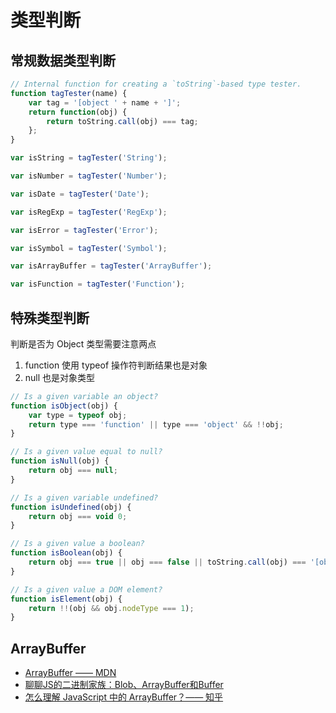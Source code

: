 # 类型判断

## 常规数据类型判断

```js
// Internal function for creating a `toString`-based type tester.
function tagTester(name) {
    var tag = '[object ' + name + ']';
    return function(obj) {
        return toString.call(obj) === tag;
    };
}

var isString = tagTester('String');

var isNumber = tagTester('Number');

var isDate = tagTester('Date');

var isRegExp = tagTester('RegExp');

var isError = tagTester('Error');

var isSymbol = tagTester('Symbol');

var isArrayBuffer = tagTester('ArrayBuffer');

var isFunction = tagTester('Function');
```

## 特殊类型判断

判断是否为 Object 类型需要注意两点

1. function 使用 typeof 操作符判断结果也是对象
2. null 也是对象类型

```js
// Is a given variable an object?
function isObject(obj) {
    var type = typeof obj;
    return type === 'function' || type === 'object' && !!obj;
}

// Is a given value equal to null?
function isNull(obj) {
    return obj === null;
}

// Is a given variable undefined?
function isUndefined(obj) {
    return obj === void 0;
}

// Is a given value a boolean?
function isBoolean(obj) {
    return obj === true || obj === false || toString.call(obj) === '[object Boolean]';
}

// Is a given value a DOM element?
function isElement(obj) {
    return !!(obj && obj.nodeType === 1);
}
```

## ArrayBuffer

- [ArrayBuffer —— MDN](https://developer.mozilla.org/zh-CN/docs/Web/JavaScript/Reference/Global_Objects/ArrayBuffer)
- [聊聊JS的二进制家族：Blob、ArrayBuffer和Buffer](https://zhuanlan.zhihu.com/p/97768916)
- [怎么理解 JavaScript 中的 ArrayBuffer？—— 知乎](https://www.zhihu.com/question/30401979)
